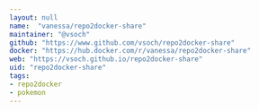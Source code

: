 ```yaml
---
layout: null
name:  "vanessa/repo2docker-share"
maintainer: "@vsoch"
github: "https://www.github.com/vsoch/repo2docker-share"
docker: "https://hub.docker.com/r/vanessa/repo2docker-share"
web: "https://vsoch.github.io/repo2docker-share"
uid: "repo2docker-share"
tags:
- repo2docker
- pokemon
---
```

